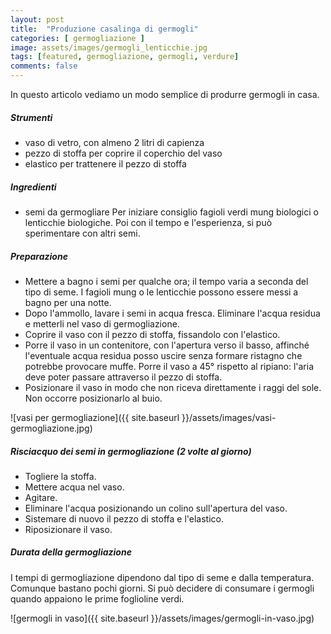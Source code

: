 ```yaml
---
layout: post
title:  "Produzione casalinga di germogli"
categories: [ germogliazione ]
image: assets/images/germogli_lenticchie.jpg
tags: [featured, germogliazione, germogli, verdure]
comments: false
---
```

In questo articolo vediamo un modo semplice di produrre germogli in casa.

##### Strumenti

- vaso di vetro, con almeno 2 litri di capienza
- pezzo di stoffa per coprire il coperchio del vaso
- elastico per trattenere il pezzo di stoffa

##### Ingredienti

- semi da germogliare
Per iniziare consiglio fagioli verdi mung biologici o lenticchie biologiche.
Poi con il tempo e l'esperienza, si può sperimentare con altri semi.

##### Preparazione

- Mettere a bagno i semi per qualche ora; il tempo varia a seconda del tipo di seme. I fagioli mung o le lenticchie possono essere messi a bagno per una notte.
- Dopo l'ammollo, lavare i semi in acqua fresca. Eliminare l'acqua residua e metterli nel vaso di germogliazione.
- Coprire il vaso con il pezzo di stoffa, fissandolo con l'elastico.
- Porre il vaso in un contenitore, con l'apertura verso il basso, affinché l'eventuale acqua residua posso uscire senza formare ristagno che potrebbe provocare muffe. Porre il vaso a 45° rispetto al ripiano: l'aria deve poter passare attraverso il pezzo di stoffa.
- Posizionare il vaso in modo che non riceva direttamente i raggi del sole. Non occorre posizionarlo al buio.

![vasi per germogliazione]({{ site.baseurl }}/assets/images/vasi-germogliazione.jpg)

##### Risciacquo dei semi in germogliazione (2 volte al giorno)

- Togliere la stoffa.
- Mettere acqua nel vaso.
- Agitare.
- Eliminare l'acqua posizionando un colino sull'apertura del vaso.
- Sistemare di nuovo il pezzo di stoffa e l'elastico.
- Riposizionare il vaso.

##### Durata della germogliazione
I tempi di germogliazione dipendono dal tipo di seme e dalla temperatura. Comunque bastano pochi giorni. Si può decidere di consumare i germogli quando appaiono le prime foglioline verdi.

![germogli in vaso]({{ site.baseurl }}/assets/images/germogli-in-vaso.jpg)
